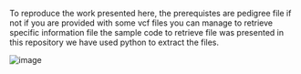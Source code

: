 To reproduce the work presented here, the prerequistes are pedigree file if not if you are provided with some vcf files you can manage to retrieve specific information file the sample code to retrieve file was presented in this repository we have used python to extract the files.



![image](https://github.com/tharun-kota/manhattan-plots/assets/114482528/44716b2f-8ee9-453d-af0e-0f349155e546)
